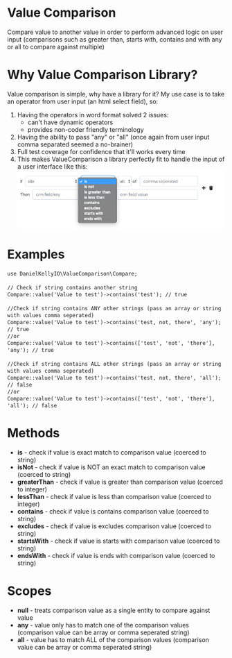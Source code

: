 # Value Comparison
Compare value to another value in order to perform advanced logic on user input (comparisons such as greater than, starts with, contains and with any or all to compare against multiple)

# Why Value Comparison Library?
Value comparison is simple, why have a library for it? My use case is to take an operator from user input (an html select field), so:
1. Having the operators in word format solved 2 issues: 
   * can't have dynamic operators
   * provides non-coder friendly terminology
2. Having the ability to pass "any" or "all" (once again from user input comma separated seemed a no-brainer)
3. Full test coverage for confidence that it'll works every time 
4. This makes ValueComparison a library perfectly fit to handle the input of a user interface like this:
![screenshot](screenshot.png)

# Examples
```
use DanielKellyIO\ValueComparison\Compare;

// Check if string contains another string
Compare::value('Value to test')->contains('test'); // true

//Check if string contains ANY other strings (pass an array or string with values comma seperated)
Compare::value('Value to test')->contains('test, not, there', 'any'); // true
//or
Compare::value('Value to test')->contains(['test', 'not', 'there'], 'any'); // true

//Check if string contains ALL other strings (pass an array or string with values comma seperated)
Compare::value('Value to test')->contains('test, not, there', 'all'); // false
//or
Compare::value('Value to test')->contains(['test', 'not', 'there'], 'all'); // false
```

# Methods
* __is__ - check if value is exact match to comparison value (coerced to string)
* __isNot__ - check if value is NOT an exact match to comparison value (coerced to string)
* __greaterThan__ - check if value is greater than comparison value (coerced to integer)
* __lessThan__ - check if value is less than comparison value (coerced to integer)
* __contains__ - check if value is contains comparison value (coerced to string)
* __excludes__ - check if value is excludes comparison value (coerced to string)
* __startsWith__ - check if value is starts with comparison value (coerced to string)
* __endsWith__ - check if value is ends with comparison value (coerced to string)

# Scopes
* __null__ - treats comparison value as a single entity to compare against value 
* __any__ - value only has to match one of the comparison values (comparison value can be array or comma seperated string)
* __all__ - value has to match ALL of the comparison values (comparison value can be array or comma seperated string)
